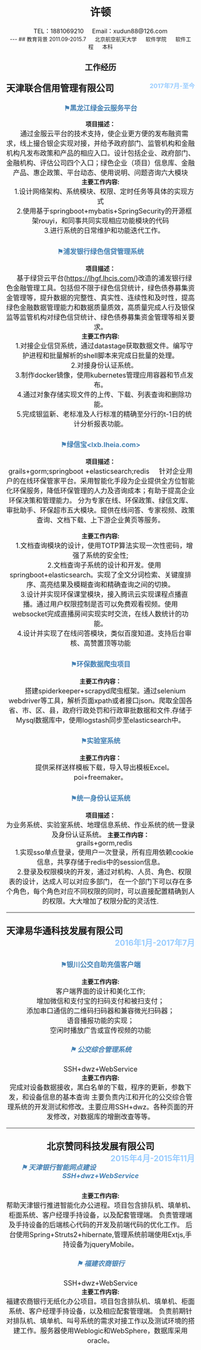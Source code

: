 # <center>**许顿**</center>
<center><font size=3>TEL：1881069210&nbsp;&nbsp;&nbsp;&nbsp;&nbsp;Email：xudun88@126.com</font><center>
---
## 教育背景
2011.09-2015.7&nbsp;&nbsp;&nbsp;&nbsp;&nbsp;&nbsp;北京航空航天大学&nbsp;&nbsp;&nbsp;&nbsp;&nbsp;&nbsp;软件学院&nbsp;&nbsp;&nbsp;&nbsp;&nbsp;&nbsp;软件工程&nbsp;&nbsp;&nbsp;&nbsp;&nbsp;&nbsp;本科

## 工作经历
### <div><div style="float:left;" ><font size =5> 天津联合信用管理有限公司</font> </div><div style="float:right;color:#99CCFF">2017年7月-至今</div><div style="clear:both;"></div></div> ###

### <div style="color:#4682B4"><font size=4 >⚑黑龙江绿金云服务平台 <br></div>
<font size=3>**项目描述：**</font><br>
  &nbsp;&nbsp;&nbsp;&nbsp;通过金服云平台的技术支持，使企业更方便的发布融资需求，线上撮合银企实现对接，并给予政府部门、监管机构和金融机构凡发布政策和产品的相应入口。设计包括企业、政府部门、金融机构、评估公司四个入口；绿色企业（项目）信息库、金融产品、惠企政策、平台动态、使用说明、问题咨询六大模块</br>
<font size=3>**主要工作内容:**<br></font>
	&nbsp;&nbsp;&nbsp;&nbsp;1.设计网络架构、系统模块、权限、定时任务等具体的实现方式</br>
	&nbsp;&nbsp;&nbsp;&nbsp;2.使用基于springboot+mybatis+SpringSecurity的开源框架rouyi，和同事共同实现相应功能模块的代码</br>
	&nbsp;&nbsp;&nbsp;&nbsp;3.进行系统的日常维护和功能迭代工作。</br>


### <div style="color:#4682B4"><font size=4 >⚑浦发银行绿色信贷管理系统 <br></div>
<font size=3>**项目描述：**</font><br>
  &nbsp;&nbsp;&nbsp;&nbsp;基于绿贷云平台(<https://lhgf.lhcis.com/>)改造的浦发银行绿色金融管理工具。包括但不限于绿色信贷统计，绿色债券募集资金管理等，提升数据的完整性、真实性、连续性和及时性，提高绿色金融数据管理能力和数据质量质效，高质量完成人行及银保监等监管机构对绿色信贷统计、绿色债券募集资金管理等相关要求。</br>
<font size=3>**主要工作内容:**<br></font>
	&nbsp;&nbsp;&nbsp;&nbsp;1.对接企业信贷系统，通过datastage获取数据文件。编写守护进程和批量解析的shell脚本来完成日批量的处理。</br>
	&nbsp;&nbsp;&nbsp;&nbsp;2.对接身份认证系统。</br>
	&nbsp;&nbsp;&nbsp;&nbsp;3.制作docker镜像，使用kubernetes管理应用容器和节点发布。</br>
	&nbsp;&nbsp;&nbsp;&nbsp;4.通过对象存储实现文件的上传、下载、列表查询和删除功能。</br>
	&nbsp;&nbsp;&nbsp;&nbsp;5.完成银监新、老标准及人行标准的精确至分行的t-1日的统计分析报表功能。</br>
### <div style="color:	#4682B4"><font size=4>⚑绿信宝<lxb.lheia.com> <br></font></div>
<font size=3>**项目描述：**</font><br>
grails+gorm;springboot +elasticsearch;redis
&nbsp;&nbsp;&nbsp;&nbsp;针对企业用户的在线环保管家平台。采用智能化手段为企业提供全方位智能化环保服务，降低环保管理的人力及咨询成本；有助于提高企业环保决策和管理能力。
分为专家在线、环保政策、绿信文库、审批助手、环保超市五大模块。提供在线问答、专家视频、政策查询、文档下载、上下游企业黄页等服务。</br>

<font size=3>**主要工作内容:**<br></font>
&nbsp;&nbsp;&nbsp;&nbsp;1.文档查询模块的设计，使用TOTP算法实现一次性密码，增强了系统的安全性;</br>
&nbsp;&nbsp;&nbsp;&nbsp;2.文档查询子系统的设计和开发。使用springboot+elasticsearch。实现了全文分词检索、关键度排序、高亮结果及模糊查询和精确查询之间的切换。</br>
&nbsp;&nbsp;&nbsp;&nbsp;3.设计并实现环保课堂模块，接入腾讯云实现课程点播直播。通过用户权限控制是否可以免费观看视频。使用websocket完成直播房间实现实时交流，在线人数统计的功能。</br>
&nbsp;&nbsp;&nbsp;&nbsp;4.设计并实现了在线问答模块，类似百度知道。支持后台审核、高赞置顶等功能</br>

### <div style="color:	#4682B4"><font size=4>⚑环保数据爬虫项目 <br></font></div>
<font size=3>**主要工作内容：**</font><br>
&nbsp;&nbsp;&nbsp;&nbsp;	搭建spiderkeeper+scrapyd爬虫框架。通过selenium webdriver等工具，解析页面xpath或者接口json。爬取全国各省、市、区、县，政府行政处罚和行政审批数据和文件.存储于Mysql数据库中，使用logstash同步至elasticsearch中。</br>

### <div style="color:	#4682B4"><font size=4>⚑实验室系统<br></font></div>
<font size=3>**主要工作内容：**</font><br>
&nbsp;&nbsp;&nbsp;&nbsp;提供采样送样模板下载，导入导出模板Excel。poi+freemaker。</br>

### <div style="color:	#4682B4"><font size=4>⚑统一身份认证系统<br></font></div>
<font size=3>**项目描述：**</font><br>
为业务系统、实验室系统、地理信息系统、作业系统的统一登录及身份认证系统。
<font size=3>**主要工作内容：**</font><br>
&nbsp;&nbsp;&nbsp;&nbsp;grails+gorm,redis</br>
&nbsp;&nbsp;&nbsp;&nbsp;1.实现sso单点登录，使用户一次登录，所有应用依赖cookie信息，共享存储于redis中的session信息。</br>
&nbsp;&nbsp;&nbsp;&nbsp;2.登录及权限模块的开发，通过对机构、人员、角色、权限表的设计，达成人可以对应多部门，
在一个部门下可以存在多个角色，每个角色对应不同权限的同时，可以直接配置精确到人的权限。大大增加了权限分配的灵活性.</br>

---
### <div><div style="float:left;" ><font size =5> 天津易华通科技发展有限公司</font> </div><div style="float:right;color:#99CCFF">2016年1月-2017年7月</div><div style="clear:both;"></div></div> ###

### <div style="color:	#4682B4"><font size=4>⚑银川公交自助充值客户端 <br></div>
<font size=3>**主要工作内容:**<br></font>
客户端界面的设计和美化工作;</br>
增加微信和支付宝的扫码支付和被扫支付；</br>
添加串口通信的二维码扫码器和兼容微光扫码器；</br>
语音播报功能的实现；</br>
空闲时播放广告或宣传视频的功能</br>


##### <div style="color:	#4682B4"><font size=4>⚑ 公交综合管理系统 </div>
SSH+dwz+WebService<br>
<font size=3>**主要工作内容:**<br></font>
完成对设备数据接收，黑白名单的下载，程序的更新，参数下发，和设备信息的基本查询
主要负责内江和开化的公交综合管理系统的开发测试和修改。主要应用SSH+dwz。各种页面的开发修改，对数据库的增删改查等等。</br>


---
### <font size=5> **北京赞同科技发展有限公司** </font><div style="float:right;color:#99CCFF">2015年4月-2015年11月</div>
##### <div style="color:	#4682B4"><font size=4>⚑ 天津银行智能网点建设 SSH+dwz+WebService<br></div>
<font size=3>**主要工作内容:**<br></font>
帮助天津银行推进智能化办公进程。项目包含排队机、填单机、柜面系统、客户经理手持设备，以及配套管理端。
负责管理端及手持设备的后端核心代码的开发及前端代码的优化工作。
后台使用Spring+Struts2+hibernate,管理系统前端使用Extjs,手持设备为jqueryMobile。</br>
##### <div style="color:	#4682B4"><font size=4>⚑ 福建农商银行 </div>
SSH+dwz+WebService<br>
<font size=3>**主要工作内容:**<br></font>
福建农商银行无纸化办公项目。项目包含排队机、填单机、柜面系统、客户经理手持设备，以及相应配套管理端。
	负责前期针对排队机、填单机、叫号系统的需求对接工作以及测试环境的搭建工作。服务器使用Weblogic和WebSphere，数据库采用oracle。</br>


